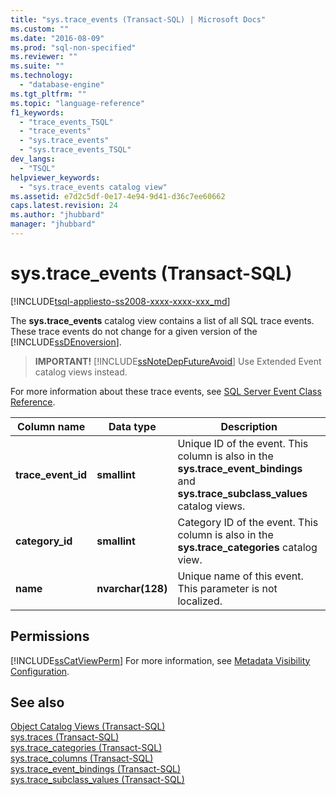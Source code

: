 ```yaml
---
title: "sys.trace_events (Transact-SQL) | Microsoft Docs"
ms.custom: ""
ms.date: "2016-08-09"
ms.prod: "sql-non-specified"
ms.reviewer: ""
ms.suite: ""
ms.technology: 
  - "database-engine"
ms.tgt_pltfrm: ""
ms.topic: "language-reference"
f1_keywords: 
  - "trace_events_TSQL"
  - "trace_events"
  - "sys.trace_events"
  - "sys.trace_events_TSQL"
dev_langs: 
  - "TSQL"
helpviewer_keywords: 
  - "sys.trace_events catalog view"
ms.assetid: e7d2c5df-0e17-4e94-9d41-d36c7ee60662
caps.latest.revision: 24
ms.author: "jhubbard"
manager: "jhubbard"
---
```

# sys.trace_events (Transact-SQL)
[!INCLUDE[tsql-appliesto-ss2008-xxxx-xxxx-xxx_md](../../../database-engine/configure/windows/includes/tsql-appliesto-ss2008-xxxx-xxxx-xxx-md.md)]

  The **sys.trace_events** catalog view contains a list of all SQL trace events. These trace events do not change for a given version of the [!INCLUDE[ssDEnoversion](../../../analysis-services/instances/install/windows/includes/ssdenoversion-md.md)].  
  
> **IMPORTANT!** [!INCLUDE[ssNoteDepFutureAvoid](../../../database-engine/configure/windows/includes/ssnotedepfutureavoid-md.md)] Use Extended Event catalog views instead.  
  
 For more information about these trace events, see [SQL Server Event Class Reference](../../../relational-databases/event-classes/sql-server-event-class-reference.md).  
  
  
|Column name|Data type|Description|  
|-----------------|---------------|-----------------|  
|**trace_event_id**|**smallint**|Unique ID of the event. This column is also in the **sys.trace_event_bindings** and **sys.trace_subclass_values** catalog views.|  
|**category_id**|**smallint**|Category ID of the event. This column is also in the **sys.trace_categories** catalog view.|  
|**name**|**nvarchar(128)**|Unique name of this event. This parameter is not localized.|  
  
## Permissions  
 [!INCLUDE[ssCatViewPerm](../../../relational-databases/reference/system-catalog-views/includes/sscatviewperm-md.md)] For more information, see [Metadata Visibility Configuration](../../../relational-databases/security/metadata-visibility-configuration.md).  
  
## See also  
 [Object Catalog Views &#40;Transact-SQL&#41;](../../../relational-databases/reference/system-catalog-views/object-catalog-views-transact-sql.md)   
 [sys.traces &#40;Transact-SQL&#41;](../../../relational-databases/reference/system-catalog-views/sys.traces-transact-sql.md)   
 [sys.trace_categories &#40;Transact-SQL&#41;](../../../relational-databases/reference/system-catalog-views/sys.trace-categories-transact-sql.md)   
 [sys.trace_columns &#40;Transact-SQL&#41;](../../../relational-databases/reference/system-catalog-views/sys.trace-columns-transact-sql.md)   
 [sys.trace_event_bindings &#40;Transact-SQL&#41;](../../../relational-databases/reference/system-catalog-views/sys.trace-event-bindings-transact-sql.md)   
 [sys.trace_subclass_values &#40;Transact-SQL&#41;](../../../relational-databases/reference/system-catalog-views/sys.trace-subclass-values-transact-sql.md)  
  
  